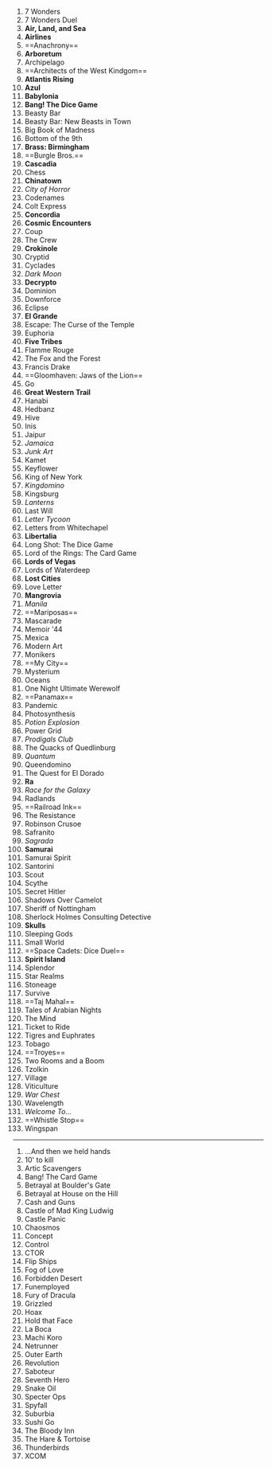 1. 7 Wonders
2. 7 Wonders Duel 
3. **Air, Land, and Sea**
4. **Airlines**
5. ==Anachrony==
6. **Arboretum** 
7. Archipelago
8. ==Architects of the West Kindgom==
9. **Atlantis Rising**
10. **Azul**
11. **Babylonia**
12. **Bang! The Dice Game** 
13. Beasty Bar
14. Beasty Bar: New Beasts in Town 
15. Big Book of Madness
16. Bottom of the 9th 
17. **Brass: Birmingham**
18. ==Burgle Bros.==
19. **Cascadia**
20. Chess
21. **Chinatown**
22. *City of Horror*
23. Codenames
24. Colt Express
25. **Concordia**
26. **Cosmic Encounters**
27. Coup
28. The Crew
29. **Crokinole**
30. Cryptid
31. Cyclades
32. *Dark Moon*
33. **Decrypto**
34. Dominion
35. Downforce
36. Eclipse
37. **El Grande**
38. Escape: The Curse of the Temple
39. Euphoria
40. **Five Tribes**
41. Flamme Rouge
42. The Fox and the Forest
43. Francis Drake
44. ==Gloomhaven: Jaws of the Lion==
45. Go
46. **Great Western Trail**
47. Hanabi
48. Hedbanz
49. Hive
50. Inis
51. Jaipur
52. *Jamaica*
53. *Junk Art*
54. Kamet
55. Keyflower
56. King of New York
57. *Kingdomino*
58. Kingsburg
59. *Lanterns*
60. Last Will
61. *Letter Tycoon*
62. Letters from Whitechapel
63. **Libertalia**
64. Long Shot: The Dice Game
65. Lord of the Rings: The Card Game
66. **Lords of Vegas**
67. Lords of Waterdeep
68. **Lost Cities**
69. Love Letter
70. **Mangrovia**
71. *Manila*
72. ==Mariposas==
73. Mascarade
74. Memoir '44
75. Mexica
76. Modern Art
77. Monikers
78. ==My City==
79. Mysterium
80. Oceans
81. One Night Ultimate Werewolf
82. ==Panamax==
83. Pandemic
84. Photosynthesis
85. *Potion Explosion*
86. Power Grid
87. *Prodigals Club*
88. The Quacks of Quedlinburg
89. *Quantum*
90. Queendomino
91. The Quest for El Dorado
92. **Ra**
93. *Race for the Galaxy*
94. Radlands
95. ==Railroad Ink==
96. The Resistance
97. Robinson Crusoe
98. Safranito
99. *Sagrada*
100. **Samurai**
101. Samurai Spirit
102. Santorini
103. Scout
104. Scythe
105. Secret Hitler
106. Shadows Over Camelot
107. Sheriff of Nottingham
108. Sherlock Holmes Consulting Detective
109. **Skulls**
110. Sleeping Gods
111. Small World 
112. ==Space Cadets: Dice Duel==
113. **Spirit Island**
114. Splendor
115. Star Realms
116. Stoneage
117. Survive
118. ==Taj Mahal==
119. Tales of Arabian Nights
120. The Mind
121. Ticket to Ride
122. Tigres and Euphrates
123. Tobago
124. ==Troyes==
125. Two Rooms and a Boom
126. Tzolkin
127. Village
128. Viticulture
129. *War Chest*
130. Wavelength
131. *Welcome To...*
132. ==Whistle Stop==
133. Wingspan

---
1. ...And then we held hands
2. 10' to kill
3. Artic Scavengers
4. Bang! The Card Game
5. Betrayal at Boulder's Gate
6. Betrayal at House on the Hill
7. Cash and Guns
8. Castle of Mad King Ludwig
9. Castle Panic
10. Chaosmos
11. Concept
12. Control
13. CTOR
14. Flip Ships
15. Fog of Love
16. Forbidden Desert
17. Funemployed
18. Fury of Dracula
19. Grizzled
20. Hoax
21. Hold that Face
22. La Boca
23. Machi Koro
24. Netrunner
25. Outer Earth
26. Revolution
27. Saboteur
28. Seventh Hero
29. Snake Oil
30. Specter Ops
31. Spyfall
32. Suburbia 
33. Sushi Go
34. The Bloody Inn
35. The Hare & Tortoise
36. Thunderbirds
37. XCOM
 